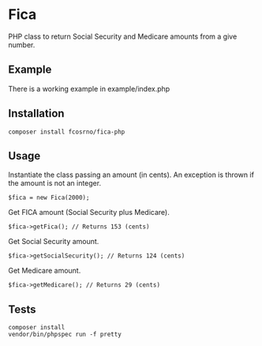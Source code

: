 # Fica

PHP class to return Social Security and Medicare amounts from a give number.

## Example
There is a working example in example/index.php

## Installation

	composer install fcosrno/fica-php

## Usage

Instantiate the class passing an amount (in cents). An exception is thrown if the amount is not an integer.

	$fica = new Fica(2000);

Get FICA amount (Social Security plus Medicare).

	$fica->getFica(); // Returns 153 (cents)

Get Social Security amount.

	$fica->getSocialSecurity(); // Returns 124 (cents)

Get Medicare amount.

	$fica->getMedicare(); // Returns 29 (cents)

## Tests
	composer install
	vendor/bin/phpspec run -f pretty